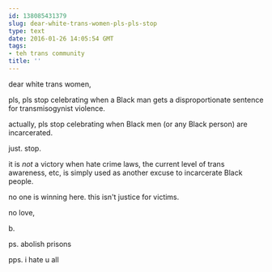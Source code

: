 ```yaml
---
id: 138085431379
slug: dear-white-trans-women-pls-pls-stop
type: text
date: 2016-01-26 14:05:54 GMT
tags:
- teh trans community
title: ''
---
```

dear white trans women,

pls, pls stop celebrating when a Black man gets a disproportionate sentence for transmisogynist violence. 

actually, pls stop celebrating when Black men (or any Black person) are incarcerated.

just. stop.

it is *not* a victory when hate crime laws, the current level of trans awareness, etc, is simply used as another excuse to incarcerate Black people. 

no one is winning here. this isn't justice for victims.

no love,

b.

ps. abolish prisons

pps. i hate u all 